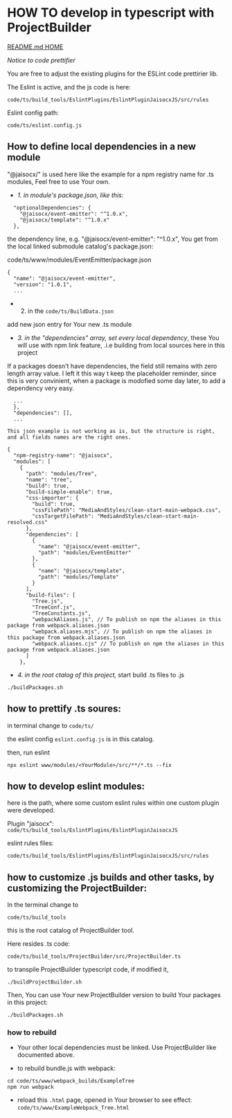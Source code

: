 # HOW TO develop in typescript with ProjectBuilder


[README.md HOME](./../../README.md)



*Notice to code prettifier*

You are free to adjust the existing plugins for the ESLint code prettirier lib.

The Eslint is active, and the js code is here:

`code/ts/build_tools/EslintPlugins/EslintPluginJaisocxJS/src/rules`

Eslint config path:

`code/ts/eslint.config.js`




## How to define local dependencies in a new module

"@jaisocx/" is used here like the example for a npm registry name for .ts modules,
Feel free to use Your own.

- *1. in module's package.json, like this:*
```
  "optionalDependencies": {
    "@jaisocx/event-emitter": "^1.0.x",
    "@jaisocx/template": "^1.0.x"
  },
```

the dependency line, e.g. "@jaisocx/event-emitter": "^1.0.x", 
You get from the local linked submodule catalog's package.json:

code/ts/www/modules/EventEmitter/package.json

```
{
  "name": "@jaisocx/event-emitter",
  "version": "1.0.1",
  ...
```


- 2. in the `code/ts/BuildData.json`

add new json entry for Your new .ts module

- *3. in the "dependencies" array, set every local dependency*, these You will use with npm link feature, 
 .i.e building from local sources here in this project


If a packages doesn't have dependencies, the field still remains with zero length array value. I left it this way t keep the placeholder reminder, since this is very convinient, when a package is modofied some day later, to add a dependency very easy.
```
  ...
  },
  "dependencies": [],
  ...
```

`
This json example is not working as is, but the structure is right, and all fields names are the right ones.
`

```
{
  "npm-registry-name": "@jaisocx",
  "modules": [
    {
      "path": "modules/Tree",
      "name": "tree",
      "build": true,
      "build-simple-enable": true,
      "css-importer": {
        "build": true,
        "cssFilePath": "MediaAndStyles/clean-start-main-webpack.css",
        "cssTargetFilePath": "MediaAndStyles/clean-start-main-resolved.css"
      },
      "dependencies": [
        {
          "name": "@jaisocx/event-emitter",
          "path": "modules/EventEmitter"
        },
        {
          "name": "@jaisocx/template",
          "path": "modules/Template"
        }
      ],
      "build-files": [
        "Tree.js",
        "TreeConf.js",
        "TreeConstants.js",
        "webpackAliases.js", // To publish on npm the aliases in this package from webpack.aliases.json
        "webpack.aliases.mjs", // To publish on npm the aliases in this package from webpack.aliases.json
        "webpack.aliases.cjs" // To publish on npm the aliases in this package from webpack.aliases.json
      ]
    },
```

- *4. in the root ctalog of this project,* start build .ts files to .js

```
./buildPackages.sh
```

## how to prettify .ts soures:

in terminal change to `code/ts/`

the eslint config `eslint.config.js` is in this catalog.

then, run eslint
```
npx eslint www/modules/<YourModule>/src/**/*.ts --fix 
```

## how to develop eslint modules:

here is the path, where some custom eslint rules within one custom plugin were developed.

Plugin "jaisocx":
`code/ts/build_tools/EslintPlugins/EslintPluginJaisocxJS`

eslint rules files:

`code/ts/build_tools/EslintPlugins/EslintPluginJaisocxJS/src/rules`

## how to customize .js builds and other tasks, by customizing the ProjectBuilder:

In the terminal change to 

`code/ts/build_tools`

this is the root catalog of ProjectBuilder tool.

Here resides .ts code:

`code/ts/build_tools/ProjectBuilder/src/ProjectBuilder.ts`

to transpile ProjectBuilder typescript code, if modified it,

```
./buildProjectBuilder.sh
```

Then, You can use Your new ProjectBuilder version to build Your packages in this project:

```
./buildPackages.sh
```



### how to rebuild

- Your other local dependencies must be linked. Use ProjectBuilder like documented above.

- to rebuild bundle.js with webpack:

```
cd code/ts/www/webpack_builds/ExampleTree
npm run webpack
```

- reload this `.html` page, opened in Your browser to see effect: `code/ts/www/ExampleWebpack_Tree.html`


